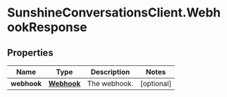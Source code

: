 # SunshineConversationsClient.WebhookResponse

## Properties

Name | Type | Description | Notes
------------ | ------------- | ------------- | -------------
**webhook** | [**Webhook**](Webhook.md) | The webhook. | [optional] 


